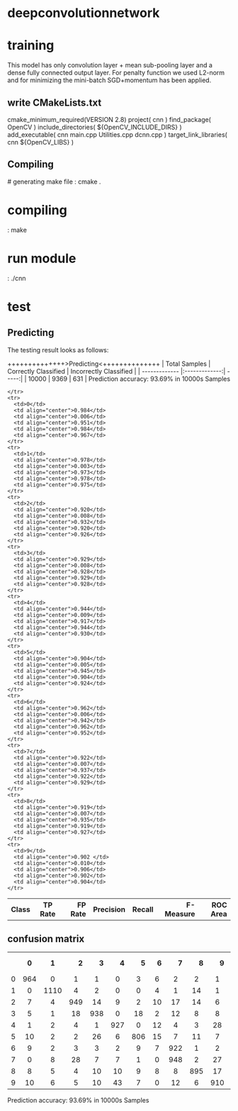 # deepconvolutionnetwork

<h1>training</h1> 
This model has only convolution layer + mean sub-pooling layer and a dense fully connected output layer.
For penalty function we used L2-norm and for minimizing the mini-batch SGD+momentum has been applied.


<h2>write CMakeLists.txt</h2>

cmake_minimum_required(VERSION 2.8)
project( cnn )
find_package( OpenCV )
include_directories( ${OpenCV_INCLUDE_DIRS} )
add_executable( cnn main.cpp Utilities.cpp dcnn.cpp )
target_link_libraries( cnn ${OpenCV_LIBS} )

<h2>Compiling</h2>
# generating make file
: cmake .

# compiling
: make

# run module
: ./cnn


<h1>test</h1>

<h2>Predicting</h2>
The testing result looks as follows:

++++++++++++++>Predicting<++++++++++++++
| Total Samples | Correctly Classified  | Incorrectly Classified  |
| ------------- |:-------------:| -----:|
| 10000         | 9369          | 631   |
Prediction accuracy: 93.69% in 10000s Samples

<table>
  <tbody>
    <tr>
      <th>Class</th>
      <th align="center">TP Rate</th>
      <th align="right">FP Rate</th>
      <th align="right">Precision</th>
      <th align="right">Recall</th>
      <th align="right">F-Measure</th>
      <th align="right">ROC Area</th>

    </tr>
    <tr>
      <td>0</td>
      <td align="center">0.984</td>
      <td align="center">0.006</td>
      <td align="center">0.951</td>
      <td align="center">0.984</td>
      <td align="center">0.967</td>
    </tr>
    <tr>
      <td>1</td>
      <td align="center">0.978</td>
      <td align="center">0.003</td>
      <td align="center">0.973</td>
      <td align="center">0.978</td>
      <td align="center">0.975</td>
    </tr>
    <tr>
      <td>2</td>
      <td align="center">0.920</td>
      <td align="center">0.008</td>
      <td align="center">0.932</td>
      <td align="center">0.920</td>
      <td align="center">0.926</td>
    </tr>
    <tr>
      <td>3</td>
      <td align="center">0.929</td>
      <td align="center">0.008</td>
      <td align="center">0.928</td>
      <td align="center">0.929</td>
      <td align="center">0.928</td>
    </tr>
    <tr>
      <td>4</td>
      <td align="center">0.944</td>
      <td align="center">0.009</td>
      <td align="center">0.917</td>
      <td align="center">0.944</td>
      <td align="center">0.930</td>
    </tr>
    <tr>
      <td>5</td>
      <td align="center">0.904</td>
      <td align="center">0.005</td>
      <td align="center">0.945</td>
      <td align="center">0.904</td>
      <td align="center">0.924</td>
    </tr>
    <tr>
      <td>6</td>
      <td align="center">0.962</td>
      <td align="center">0.006</td>
      <td align="center">0.942</td>
      <td align="center">0.962</td>
      <td align="center">0.952</td>
    </tr>
    <tr>
      <td>7</td>
      <td align="center">0.922</td>
      <td align="center">0.007</td>
      <td align="center">0.937</td>
      <td align="center">0.922</td>
      <td align="center">0.929</td>
    </tr>
    <tr>
      <td>8</td>
      <td align="center">0.919</td>
      <td align="center">0.007</td>
      <td align="center">0.935</td>
      <td align="center">0.919</td>
      <td align="center">0.927</td>
    </tr>
    <tr>
      <td>9</td>
      <td align="center">0.902 </td>
      <td align="center">0.010</td>
      <td align="center">0.906</td>
      <td align="center">0.902</td>
      <td align="center">0.904</td>
    </tr>
  </tbody>
</table>

<h2>confusion matrix</h2>
<table>
  <tbody>
    <tr>
      <th></th>
      <th>0</th>
      <th align="center">1</th>
      <th align="right">2</th>
      <th align="right">3</th>
      <th align="right">4</th>
      <th align="right">5</th>
      <th align="right">6</th>
      <th align="right">7</th>
      <th align="right">8</th>
      <th align="right">9</th>
      <th align="right">labled as</th>
    </tr>
    <tr>
      <td>0</td>
      <td align="center">964</td>
      <td align="center">0</td>
      <td align="center">1</td>
      <td align="center">1</td>
      <td align="center">0</td>
      <td align="center">3</td>
      <td align="center">6</td>
      <td align="center">2</td>
      <td align="center">2</td>
      <td align="center">1</td>
      <td align="center">980</td>
    </tr>
    <tr>
      <td>1</td>
      <td align="center">0</td>
      <td align="center">1110</td>
      <td align="center">4</td>
      <td align="center">2</td>
      <td align="center">0</td>
      <td align="center">0</td>
      <td align="center">4</td>
      <td align="center">1</td>
      <td align="center">14</td>
      <td align="center">1</td>
      <td align="center">1135</td>
    </tr>
    <tr>
      <td>2</td>
      <td align="center">7</td>
      <td align="center">4</td>
      <td align="center">949</td>
      <td align="center">14</td>
      <td align="center">9</td>
      <td align="center">2</td>
      <td align="center">10</td>
      <td align="center">17</td>
      <td align="center">14</td>
      <td align="center">6</td>
      <td align="center">1032</td>
    </tr>
    <tr>
      <td>3</td>
      <td align="center">5</td>
      <td align="center">1</td>
      <td align="center">18</td>
      <td align="center">938</td>
      <td align="center">0</td>
      <td align="center">18</td>
      <td align="center">2</td>
      <td align="center">12</td>
      <td align="center">8</td>
      <td align="center">8</td>
      <td align="center">1010</td>
    </tr>
    <tr>
      <td>4</td>
      <td align="center">1</td>
      <td align="center">2</td>
      <td align="center">4</td>
      <td align="center">1</td>
      <td align="center">927</td>
      <td align="center">0</td>
      <td align="center">12</td>
      <td align="center">4</td>
      <td align="center">3</td>
      <td align="center">28</td>
      <td align="center">982</td>
    </tr>
    <tr>
      <td>5</td>
      <td align="center">10</td>
      <td align="center">2</td>
      <td align="center">2</td>
      <td align="center">26</td>
      <td align="center">6</td>
      <td align="center">806</td>
      <td align="center">15</td>
      <td align="center">7</td>
      <td align="center">11</td>
      <td align="center">7</td>
      <td align="center">982</td>
    </tr>
    <tr>
      <td>6</td>
      <td align="center">9</td>
      <td align="center">2</td>
      <td align="center">3</td>
      <td align="center">3</td>
      <td align="center">2</td>
      <td align="center">9</td>
      <td align="center">7</td>
      <td align="center">922</td>
      <td align="center">1</td>
      <td align="center">2</td>
      <td align="center">0</td>
      <td align="center">958</td>
    </tr>
    <tr>
      <td>7</td>
      <td align="center">0</td>
      <td align="center">8</td>
      <td align="center">28</td>
      <td align="center">7</td>
      <td align="center">7</td>
      <td align="center">1</td>
      <td align="center">0</td>
      <td align="center">948</td>
      <td align="center">2</td>
      <td align="center">27</td>
      <td align="center">1028</td>
    </tr>
    <tr>
      <td>8</td>
      <td align="center">8</td>
      <td align="center">5</td>
      <td align="center">4</td>
      <td align="center">10</td>
      <td align="center">10</td>
      <td align="center">9</td>
      <td align="center">8</td>
      <td align="center">8</td>
      <td align="center">895</td>
      <td align="center">17</td>
      <td align="center">974</td>
    </tr>
    <tr>
      <td>9</td>
      <td align="center">10</td>
      <td align="center">6</td>
      <td align="center">5</td>
      <td align="center">10</td>
      <td align="center">43</td>
      <td align="center">7</td>
      <td align="center">0</td>
      <td align="center">12</td>
      <td align="center">6</td>
      <td align="center">910</td>
      <td align="center">1009</td>
    </tr>
  </tbody>
</table>









Prediction accuracy: 93.69% in 10000s Samples
